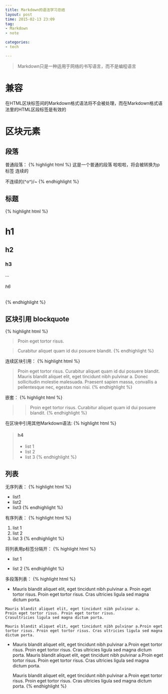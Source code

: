 ```yaml
---
title: Markdown的语法学习总结
layout: post
time: 2015-02-13 23:09
tag:
- Markdown
- note

categories:
- tech

---
```


> Markdown只是一种适用于网络的书写语言，而不是编程语言

# 兼容

在HTML区块标签间的Markdown格式语法将不会被处理，而在Markdown格式语法里的HTML区段标签是有效的

# 区块元素

## 段落

普通段落：
{% highlight html %}
这是一个普通的段落
啦啦啦，将会被转换为p标签
连续的

不连续的\(^o^)/~
{% endhighlight %}

## 标题
{% highlight html %}
# h1
## h2
### h3
...
###### h6
{% endhighlight %}

## 区块引用 blockquote
{% highlight html %}
> Proin eget tortor risus.

> Curabitur aliquet quam id dui posuere blandit.
{% endhighlight %}

连续区块引用：
{% highlight html %}
> Proin eget tortor risus.
> Curabitur aliquet quam id dui posuere blandit.
> Mauris blandit aliquet elit, eget tincidunt nibh pulvinar a.
> Donec sollicitudin molestie malesuada.
> Praesent sapien massa, convallis a pellentesque nec, egestas non nisi.
{% endhighlight %}

嵌套：
{% highlight html %}
> > Proin eget tortor risus. Curabitur aliquet quam id dui posuere blandit.
{% endhighlight %}

在区块中引用其他Markdown语法:
{% highlight html %}
> #### h4
> 
> * list 1
> * list 2
> * list 3
{% endhighlight %}

## 列表
无序列表：
{% highlight html %}
* list1
* list2
* list3
{% endhighlight %}

有序列表：
{% highlight html %}
1. list 1 
2. list 2
3. list 3
{% endhighlight %}

将列表用p标签分隔开：
{% highlight html %}
* list 1

* list 2
{% endhighlight %}

多段落列表：
{% highlight html %}
*   Mauris blandit aliquet elit, eget tincidunt nibh pulvinar a.
Proin eget tortor risus. Proin eget tortor risus. Cras ultricies 
ligula sed magna dictum porta.
<!-- 加入空格可以使段落被p标签分开 -->
    Mauris blandit aliquet elit, eget tincidunt nibh pulvinar a.
    Proin eget tortor risus. Proin eget tortor risus.
    Crasultricies ligula sed magna dictum porta.

    Mauris blandit aliquet elit, eget tincidunt nibh pulvinar a.Proin eget tortor risus. Proin eget tortor risus. Cras ultricies ligula sed magna dictum porta.
*   Mauris blandit aliquet elit, eget tincidunt nibh pulvinar a.Proin eget tortor risus. Proin eget tortor risus. Cras ultricies ligula sed magna dictum porta.
    Mauris blandit aliquet elit, eget tincidunt nibh pulvinar a.Proin eget tortor risus. Proin eget tortor risus. Cras ultricies ligula sed magna dictum porta.
    
    Mauris blandit aliquet elit, eget tincidunt nibh pulvinar a.Proin eget tortor risus. Proin eget tortor risus. Cras ultricies ligula sed magna dictum porta.
{% endhighlight %}

